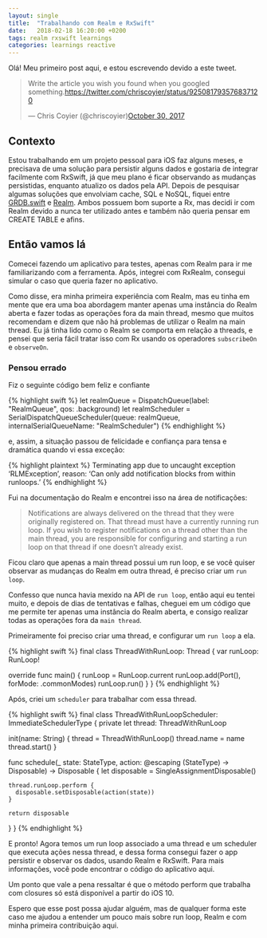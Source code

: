 ```yaml
---
layout: single
title:  "Trabalhando com Realm e RxSwift"
date:   2018-02-18 16:20:00 +0200
tags: realm rxswift learnings
categories: learnings reactive
---
```

Olá! Meu primeiro post aqui, e estou escrevendo devido a este tweet.

<blockquote class="twitter-tweet" data-lang="en"><p lang="en" dir="ltr">Write the article you wish you found when you googled something.<a href="https://twitter.com/chriscoyier/status/925081793576837120">https://twitter.com/chriscoyier/status/925081793576837120</a></p>&mdash; Chris Coyier (@chriscoyier)<a href="https://twitter.com/chriscoyier/status/925081793576837120">October 30, 2017</a></blockquote> <script async src="//platform.twitter.com/widgets.js" charset="utf-8"></script>

## Contexto

Estou trabalhando em um projeto pessoal para iOS faz alguns meses, e precisava de uma solução para persistir alguns dados e gostaria de integrar facilmente com RxSwift, já que meu plano é ficar observando as mudanças persistidas, enquanto atualizo os dados pela API. Depois de pesquisar algumas soluções que envolviam cache, SQL e NoSQL, fiquei entre [GRDB.swift](https://github.com/groue/GRDB.swift) e [Realm](https://github.com/realm/realm-cocoa). Ambos possuem bom suporte a Rx, mas decidi ir com Realm devido a nunca ter utilizado antes e também não queria pensar em CREATE TABLE e afins.

## Então vamos lá

Comecei fazendo um aplicativo para testes, apenas com Realm para ir me familiarizando com a ferramenta. Após, integrei com RxRealm, consegui simular o caso que queria fazer no aplicativo.

Como disse, era minha primeira experiência com Realm, mas eu tinha em mente que era uma boa abordagem manter apenas uma instância do Realm aberta e fazer todas as operações fora da main thread, mesmo que muitos recomendam e dizem que não há problemas de utilizar o Realm na main thread. Eu já tinha lido como o Realm se comporta em relação a threads, e pensei que seria fácil tratar isso com Rx usando os operadores `subscribeOn` e `observeOn`.


### Pensou errado

Fiz o seguinte código bem feliz e confiante

{% highlight swift %}
let realmQueue = DispatchQueue(label: "RealmQueue", qos: .background)
let realmScheduler = SerialDispatchQueueScheduler(queue: realmQueue, internalSerialQueueName: "RealmScheduler")
{% endhighlight %}

e, assim, a situação passou de felicidade e confiança para tensa e dramática quando vi essa exceção:

{% highlight plaintext %}
Terminating app due to uncaught exception ‘RLMException’, reason:
‘Can only add notification blocks from within runloops.’
{% endhighlight %}

Fui na documentação do Realm e encontrei isso na área de notificações:


> Notifications are always delivered on the thread that they were originally registered on. That thread must have a currently running run loop. If you wish to register notifications on a thread other than the main thread, you are responsible for configuring and starting a run loop on that thread if one doesn’t already exist.

Ficou claro que apenas a main thread possui um run loop, e se você quiser observar as mudanças do Realm em outra thread, é preciso criar um `run loop`.

Confesso que nunca havia mexido na API de `run loop`, então aqui eu tentei muito, e depois de dias de tentativas e falhas, cheguei em um código que me permite ter apenas uma instância do Realm aberta, e consigo realizar todas as operações fora da `main thread`.

Primeiramente foi preciso criar uma thread, e configurar um `run loop` a ela.

{% highlight swift %}
final class ThreadWithRunLoop: Thread {
  var runLoop: RunLoop!

  override func main() {
    runLoop = RunLoop.current
    runLoop.add(Port(), forMode: .commonModes)
    runLoop.run()
  }
}
{% endhighlight %}

Após, criei um `scheduler` para trabalhar com essa thread.

{% highlight swift %}
final class ThreadWithRunLoopScheduler: ImmediateSchedulerType {
  private let thread: ThreadWithRunLoop

  init(name: String) {
    thread = ThreadWithRunLoop()
    thread.name = name
    thread.start()
  }

  func schedule<StateType>(_ state: StateType, action: @escaping (StateType) -> Disposable) -> Disposable {
    let disposable = SingleAssignmentDisposable()

    thread.runLoop.perform {
      disposable.setDisposable(action(state))
    }

    return disposable
  }
}
{% endhighlight %}

E pronto! Agora temos um run loop associado a uma thread e um scheduler que executa ações nessa thread, e dessa forma consegui fazer o app persistir e observar os dados, usando Realm e RxSwift. Para mais informações, você pode encontrar o código do aplicativo aqui.

Um ponto que vale a pena ressaltar é que o método perform que trabalha com closures só está disponível a partir do iOS 10.

Espero que esse post possa ajudar alguém, mas de qualquer forma este caso me ajudou a entender um pouco mais sobre run loop, Realm e com minha primeira contribuição aqui.
